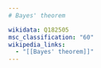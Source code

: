 ```yaml
---
# Bayes' theorem

wikidata: Q182505
msc_classification: "60"
wikipedia_links:
  - "[[Bayes' theorem]]"
---
```

